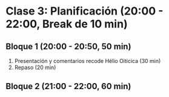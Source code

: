 # Clase 3: Planificación (20:00 - 22:00, Break de 10 min)
## Bloque 1 (20:00 - 20:50, 50 min)
1. Presentación y comentarios recode Hélio Oiticica (30 min)
2. Repaso (20 min)


## Bloque 2 (21:00 - 22:00, 60 min)

